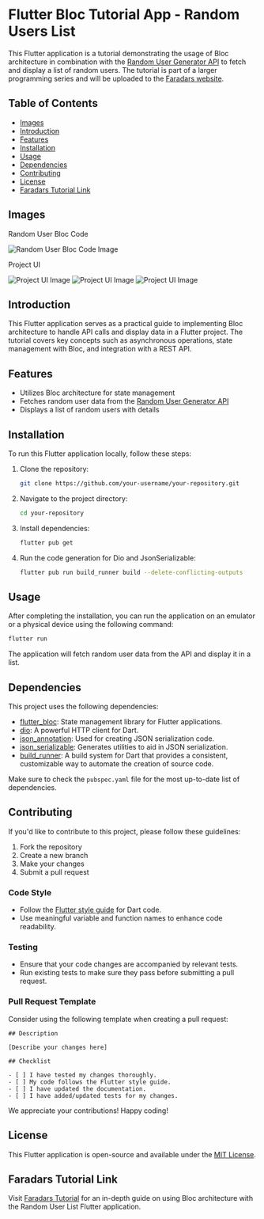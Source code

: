 # Flutter Bloc Tutorial App - Random Users List

This Flutter application is a tutorial demonstrating the usage of Bloc architecture in combination with the [Random User Generator API](https://randomuser.me) to fetch and display a list of random users. The tutorial is part of a larger programming series and will be uploaded to the [Faradars website](https://faradars.org).

## Table of Contents

- [Images](#Images)
- [Introduction](#introduction)
- [Features](#features)
- [Installation](#installation)
- [Usage](#usage)
- [Dependencies](#dependencies)
- [Contributing](#contributing)
- [License](#license)
- [Faradars Tutorial Link](#faradars-tutorial-link)

## Images 

Random User Bloc Code 
 
![Random User Bloc Code Image](Random_User_Bloc_Code.png)

Project UI

![Project UI Image](Random_User_UI_HomePage.png)
![Project UI Image](Random_User_UI_Result_LoadingState.png)
![Project UI Image](Random_User_UI_Result_SuccessState.png)

## Introduction

This Flutter application serves as a practical guide to implementing Bloc architecture to handle API calls and display data in a Flutter project. The tutorial covers key concepts such as asynchronous operations, state management with Bloc, and integration with a REST API.

## Features

- Utilizes Bloc architecture for state management
- Fetches random user data from the [Random User Generator API](https://randomuser.me)
- Displays a list of random users with details

## Installation

To run this Flutter application locally, follow these steps:

1. Clone the repository:

   ```bash
   git clone https://github.com/your-username/your-repository.git
   ```

2. Navigate to the project directory:

   ```bash
   cd your-repository
   ```

3. Install dependencies:

   ```bash
   flutter pub get
   ```

4. Run the code generation for Dio and JsonSerializable:

   ```bash
   flutter pub run build_runner build --delete-conflicting-outputs
   ```

## Usage

After completing the installation, you can run the application on an emulator or a physical device using the following command:

```bash
flutter run
```

The application will fetch random user data from the API and display it in a list.

## Dependencies

This project uses the following dependencies:

- [flutter_bloc](https://pub.dev/packages/flutter_bloc): State management library for Flutter applications.
- [dio](https://pub.dev/packages/dio): A powerful HTTP client for Dart.
- [json_annotation](https://pub.dev/packages/json_annotation): Used for creating JSON serialization code.
- [json_serializable](https://pub.dev/packages/json_serializable): Generates utilities to aid in JSON serialization.
- [build_runner](https://pub.dev/packages/build_runner):  A build system for Dart that provides a consistent, customizable way to automate the creation of source code.

Make sure to check the `pubspec.yaml` file for the most up-to-date list of dependencies.

## Contributing

If you'd like to contribute to this project, please follow these guidelines:

1. Fork the repository
2. Create a new branch
3. Make your changes
4. Submit a pull request

### Code Style

- Follow the [Flutter style guide](https://flutter.dev/docs/development/tools/formatting) for Dart code.
- Use meaningful variable and function names to enhance code readability.

### Testing

- Ensure that your code changes are accompanied by relevant tests.
- Run existing tests to make sure they pass before submitting a pull request.

### Pull Request Template

Consider using the following template when creating a pull request:

```
## Description

[Describe your changes here]

## Checklist

- [ ] I have tested my changes thoroughly.
- [ ] My code follows the Flutter style guide.
- [ ] I have updated the documentation.
- [ ] I have added/updated tests for my changes.
```

We appreciate your contributions! Happy coding!

## License

This Flutter application is open-source and available under the [MIT License](LICENSE).

## Faradars Tutorial Link

Visit [Faradars Tutorial](https://faradars.org) for an in-depth guide on using Bloc architecture with the Random User List Flutter application.
